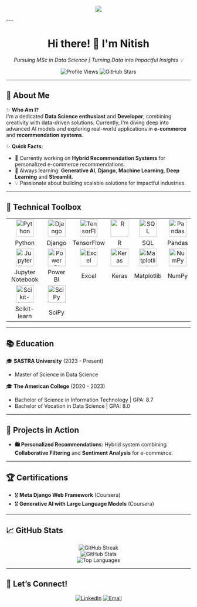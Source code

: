 <p align="center">  
  <img src="https://readme-typing-svg.herokuapp.com?font=Fira+Code&duration=3000&color=00FFFF&center=true&vCenter=true&width=435&lines=Welcome+to+My+GitHub+Profile!;Passionate+Data+Science+Enthusiast;Developer+Exploring+AI+and+Machine+Learning!;Let's+Build+Impactful+Solutions+Together!" />  
</p>  
---

<h1 align="center">Hi there! 👋 I'm Nitish</h1>  
<p align="center">  
  <em>Pursuing MSc in Data Science | Turning Data into Impactful Insights 💡</em>  
</p>  

<p align="center">
  <!-- Profile Views -->
  <img src="https://komarev.com/ghpvc/?username=nitish272003&color=blue&style=flat-square" alt="Profile Views" />

  <!-- Total Stars -->
  <img src="https://img.shields.io/github/stars/nitish272003?style=flat-square&color=yellow" alt="GitHub Stars" />
</p>

---

## 🌟 **About Me**  

✨ **Who Am I?**  
I'm a dedicated **Data Science enthusiast** and **Developer**, combining creativity with data-driven solutions. Currently, I'm diving deep into advanced AI models and exploring real-world applications in **e-commerce** and **recommendation systems**.

✨ **Quick Facts:**  
- 🔭 Currently working on **Hybrid Recommendation Systems** for personalized e-commerce recommendations.  
- 🌱 Always learning: **Generative AI**, **Django**, **Machine Learning**, **Deep Learning** and **Streamlit**.  
- 💡 Passionate about building scalable solutions for impactful industries.  

---

## 🔧 **Technical Toolbox**  

<table align="center"> 
  <tr> 
    <td align="center"><img src="https://cdn.jsdelivr.net/gh/devicons/devicon/icons/python/python-original.svg" width="48px" alt="Python" /></td> 
    <td align="center"><img src="https://upload.wikimedia.org/wikipedia/commons/7/75/Django_logo.svg" width="48px" alt="Django" /></td> 
    <td align="center"><img src="https://cdn.jsdelivr.net/gh/devicons/devicon/icons/tensorflow/tensorflow-original.svg" width="48px" alt="TensorFlow" /></td> 
    <td align="center"><img src="https://cdn.jsdelivr.net/gh/devicons/devicon/icons/rstudio/rstudio-original.svg" width="48px" alt="R" /></td> 
    <td align="center"><img src="https://cdn.jsdelivr.net/gh/devicons/devicon/icons/mysql/mysql-original.svg" width="48px" alt="SQL" /></td> 
    <td align="center"><img src="https://cdn.jsdelivr.net/gh/devicons/devicon/icons/pandas/pandas-original.svg" width="48px" alt="Pandas" /></td> 
  </tr> 
  <tr> 
    <td align="center">Python</td> 
    <td align="center">Django</td> 
    <td align="center">TensorFlow</td> 
    <td align="center">R</td> 
    <td align="center">SQL</td> 
    <td align="center">Pandas</td> 
  </tr> 
  <tr> 
    <td align="center"><img src="https://cdn.jsdelivr.net/gh/devicons/devicon/icons/jupyter/jupyter-original.svg" width="48px" alt="Jupyter Notebook" /></td> 
    <td align="center"><img src="https://upload.wikimedia.org/wikipedia/commons/c/cf/New_Power_BI_Logo.svg" width="48px" alt="Power BI" /></td> 
    <td align="center"><img src="https://upload.wikimedia.org/wikipedia/commons/3/34/Microsoft_Office_Excel_%282019%E2%80%93present%29.svg" width="48px" alt="Excel" /></td> 
    <td align="center"><img src="https://cdn.jsdelivr.net/gh/devicons/devicon/icons/keras/keras-original.svg" width="48px" alt="Keras" /></td> 
    <td align="center"><img src="https://cdn.jsdelivr.net/gh/devicons/devicon/icons/matplotlib/matplotlib-original.svg" width="48px" alt="Matplotlib" /></td> 
    <td align="center"><img src="https://cdn.jsdelivr.net/gh/devicons/devicon/icons/numpy/numpy-original.svg" width="48px" alt="NumPy" /></td> 
  </tr> 
  <tr> 
    <td align="center">Jupyter Notebook</td> 
    <td align="center">Power BI</td> 
    <td align="center">Excel</td> 
    <td align="center">Keras</td> 
    <td align="center">Matplotlib</td> 
    <td align="center">NumPy</td> 
  </tr> 
  <tr> 
    <td align="center"><img src="https://upload.wikimedia.org/wikipedia/commons/0/05/Scikit_learn_logo_small.svg" width="48px" alt="Scikit-learn" /></td> 
    <td align="center"><img src="https://upload.wikimedia.org/wikipedia/commons/b/b2/SCIPY_2.svg" width="48px" alt="SciPy" /></td> 
  </tr> 
  <tr> 
    <td align="center">Scikit-learn</td> 
    <td align="center">SciPy</td> 
  </tr> 
</table>

---

## 📚 **Education**  

🎓 **SASTRA University** (2023 - Present)  
- Master of Science in Data Science  

🎓 **The American College** (2020 - 2023)  
- Bachelor of Science in Information Technology | GPA: 8.7  
- Bachelor of Vocation in Data Science | GPA: 8.0  

---

## 🚀 **Projects in Action**  

- **🛍️ Personalized Recommendations**: Hybrid system combining **Collaborative Filtering** and **Sentiment Analysis** for e-commerce.  

---

## 🏆 **Certifications**  

- 🎖️ **Meta Django Web Framework** (Coursera)  
- 🎖️ **Generative AI with Large Language Models** (Coursera)  

---


## 📈 GitHub Stats
<p align="center"> 
  <img src="https://github-readme-streak-stats.herokuapp.com/?user=nitish272003&theme=radical&hide_border=true" alt="GitHub Streak" /> 
  <br /> 
  <img src="https://github-readme-stats.vercel.app/api?username=nitish272003&show_icons=true&theme=radical&hide_border=true" alt="GitHub Stats" /> 
  <br /> 
  <img src="https://github-readme-stats.vercel.app/api/top-langs/?username=nitish272003&layout=compact&theme=radical&hide_border=true" alt="Top Languages" /> 
</p>

---

## 💬 **Let’s Connect!**  

<p align="center">  
  <a href="https://www.linkedin.com/in/nitish-k-s"><img src="https://img.shields.io/badge/LinkedIn-blue?style=for-the-badge&logo=linkedin" alt="LinkedIn"></a>  
  <a href="mailto:nitish.kssaravanan@gmail.com"><img src="https://img.shields.io/badge/Email-red?style=for-the-badge&logo=gmail&logoColor=white" alt="Email"></a>  
</p>  
